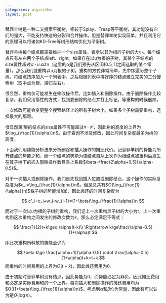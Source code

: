 ```yaml
---
categories: algorithm
layout: post
---
```


替罪羊树是一种二叉搜索平衡树，相较于Splay、Treap等平衡树，其功能没有它们的强大，不能支持快速的分裂和合并操作。但是替罪羊树实现简单，并且利用它的原理可以将诸如KD-Tree等树形结构优化为平衡树。

替罪羊树每个结点都需要维护一个size属性，表示以其为根的子树的大小。每个结点只有左右两个子结点left、right。如果存在以u为根的子树，其某个子结点的size属性超过$\alpha \cdot u.size$（这里的$\alpha$是我们预先从区间$[0.5,1]$之间选取的某个常量），那么我们就重构以$u$为根的子树。重构的方式非常简单，先中序遍历整个子树，将结点按序加入一个列表中，之后根据列表中排好序的结点建立完美的二分搜索树（取中点为根，递归左右）。

很显然，重构仅可能发生在修改操作后，比如插入和删除操作。由于删除操作比较复杂，我们采用惰性的方式，找到要删除的结点并打上标记，等重构的时候删除。

一次修改可能会变更整个搜索路径上的所有子树大小，如果多个子树需要重构，选择最大的那颗。

很显然第$i$层的结点的size属性不可能超过$n\cdot \alpha^i$，因此树的高度的上界为$\log_{\frac{1}{\alpha}}n$。由于查询不涉及修改，因此时间复杂度最多为树的高度。

下面我们用势能分析法来分析删除和插入操作的摊还代价。记替罪羊树的势能为所有结点的势能之和，而一个结点的势能为该结点自从上次作为根结点被重构后发生在其子树下的插入删除操作数目乘上系数$\beta=\frac{2\alpha+0.5}{\alpha-0.5}$。

对于一次插入或删除操作，我们首先找到插入位置或删除结点，这个操作的实际复杂度为$c_i=\log_{\frac{1}{\alpha}}n$。但是总共有$O(\log_{\frac{1}{\alpha}}n)$株子树的势能增加$\beta$，因此摊还的时间复杂度为

$$
c'_i=c_i+w_i-w_{i-1}=(1+\beta)\log_{\frac{1}{\alpha}}n
$$

而对于一次以$u$为根的子树的重构，我们记上一次重构后子树的大小为$t$，上一次重构到这次重构之间发生的修改次数为$k$，那么必定满足不等式：

$$
\frac{1}{2}t+k\geq \alpha(t-k)\\
\Rightarrow k\ge\frac{\alpha-0.5}{1+\alpha}t
$$

即此次重构所释放的势能至少为

$$
\beta k\ge \frac{\alpha+1}{\alpha-0.5} \cdot \frac{\alpha-0.5}{1+\alpha}t+k=t+k
$$
而重构的时间费用的上界为$O(t+k)$，因此摊还费用为0。

由于初始时替罪羊树没有结点，因此势能为0，而势能必定为非负，因此摊还费用和必定是实际费用和的一个上界。每次插入和删除操作的摊还费用均为$O((1+\beta)\log_{\frac{1}{\alpha}}n)$，考虑到$\alpha$和$\beta$均为常量，因此有可以认为是$O(\log n)$。

